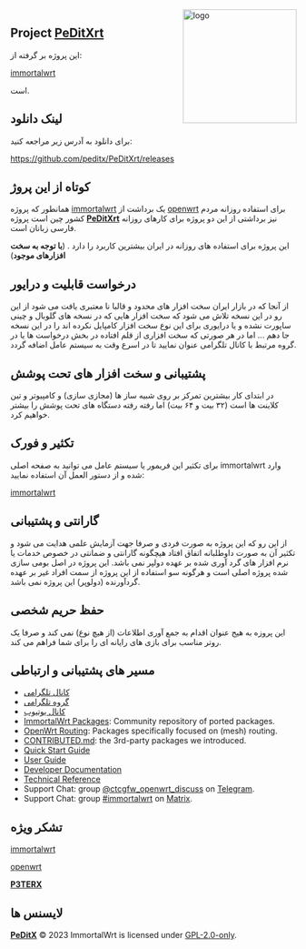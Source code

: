 <img src="https://avatars.githubusercontent.com/u/53193414?s=200&v=4" alt="logo" width="200" height="200" align="right">


## Project [**PeDitXrt**](https://github.com/peditx/PeDitXrt)




این پروژه بر گرفته از:


[immortalwrt](https://github.com/immortalwrt/immortalwrt) 


است.


## لینک دانلود

برای دانلود به آدرس زیر مراجعه کنید:

https://github.com/peditx/PeDitXrt/releases


## کوتاه از این پروژ

همانطور که پروژه [immortalwrt](https://github.com/immortalwrt/immortalwrt) یک برداشت از [openwrt](https://github.com/openwrt/openwrt) برای استفاده روزانه مردم کشور چین است پروژه [**PeDitXrt**](https://github.com/peditx/PeDitXrt) نیز برداشتی از این دو پروژه برای کارهای روزانه فارسی زبانان است.

این پروژه برای استفاده های روزانه در ایران بیشترین کاربرد را دارد . (**با توجه به سخت افزارهای موجود**)

## درخواست قابلیت و درایور

از آنجا که در بازار ایران سخت افزار های محدود و قالبا نا معتبری یافت می شود از این رو در این نسخه تلاش می شود که سخت افزار هایی که در نسخه های گلوبال و چینی ساپورت نشده و یا درایوری برای این نوع سخت افزار کامپایل نکرده اند را در این نسخه جا دهم ...
اما در هر صورتی که سخت افزاری از قلم افتاده در بخش درخواست ها یا در گروه مرتبط با کانال تلگرامی عنوان نمایید تا در اسرع وقت به سیستم عامل اضافه گردد.

## پشتیبانی و سخت افزار های تحت پوشش

در ابتدای کار بیشترین تمرکز بر روی شبیه ساز ها (مجازی سازی) و کامپیوتر و تین کلاینت ها است (۳۲ بیت و ۶۴ بیت) اما رفته رفته دستگاه های تحت پوشش را بیشتر خواهیم کرد.

## تکثیر و فورک

برای تکثیر این فریمور یا سیستم عامل می توانید به صفحه اصلی immortalwrt وارد شده و از دستور العمل آن استفاده نمایید:

[immortalwrt](https://github.com/immortalwrt/immortalwrt)

## گارانتی و پشتیبانی

از این رو که این پروژه به صورت فردی و صرفا جهت آزمایش علمی هدایت می شود و تکثیر آن به صورت داوطلبانه اتفاق افتاد هیچگونه گارانتی و ضمانتی در خصوص خدمات یا نرم افزار های گرد آوری شده بر عهده دولپر نمی باشد.
این پروژه در اصل بومی سازی شده پروژه اصلی است و هرگونه سو استفاده از این پروژه از سمت افراد غیر بر عهده گردآورنده (دولوپر) این پروژه نمی باشد. 


## حفظ حریم شخصی

این پروزه به هیج عنوان اقدام به جمع آوری اطلاعات (از هیچ نوع) نمی کند و صرفا یک روتر مناسب برای بازی های رایانه ای را برای شما فراهم می کند.


## مسیر های پشتیبانی و ارتباطی


  - [کانال تلگرامی](https://t.me/pedittechs)
  - [گروه تلگرامی](https://t.me/iranopenwrt)
  - [کانال یوتیوب](https://www.youtube.com/@pedittechs1297)
  - [ImmortalWrt Packages](https://github.com/immortalwrt/packages): Community repository of ported packages.
  - [OpenWrt Routing](https://github.com/openwrt/routing): Packages specifically focused on (mesh) routing.
  - [CONTRIBUTED.md](https://github.com/immortalwrt/immortalwrt/blob/master/CONTRIBUTED.md): the 3rd-party packages we introduced.
  - [Quick Start Guide](https://openwrt.org/docs/guide-quick-start/start)
  - [User Guide](https://openwrt.org/docs/guide-user/start)
  - [Developer Documentation](https://openwrt.org/docs/guide-developer/start)
  - [Technical Reference](https://openwrt.org/docs/techref/start)
  - Support Chat: group [@ctcgfw_openwrt_discuss](https://t.me/ctcgfw_openwrt_discuss) on [Telegram](https://telegram.org/).
  - Support Chat: group [#immortalwrt](https://matrix.to/#/#immortalwrt:matrix.org) on [Matrix](https://matrix.org/).

## تشکر ویژه
[immortalwrt](https://github.com/immortalwrt/immortalwrt)


[openwrt](https://github.com/openwrt/openwrt)


[**P3TERX**](https://p3terx.com)

## لایسنس ها
[**PeDitX**](https://peditx.ir) © 2023
ImmortalWrt is licensed under [GPL-2.0-only](https://spdx.org/licenses/GPL-2.0-only.html).
